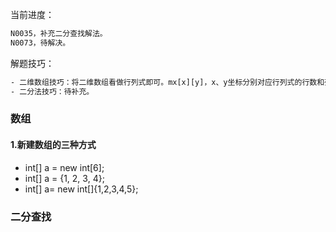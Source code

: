 当前进度：
```txt
N0035，补充二分查找解法。
N0073，待解决。

```

解题技巧：
```txt
- 二维数组技巧：将二维数组看做行列式即可。mx[x][y]，x、y坐标分别对应行列式的行数和列数。
- 二分法技巧：待补充。

```

### 数组
#### 1.新建数组的三种方式
- int[] a = new int[6];
- int[] a = {1, 2, 3, 4};
- int[] a= new int[]{1,2,3,4,5};



### 二分查找


